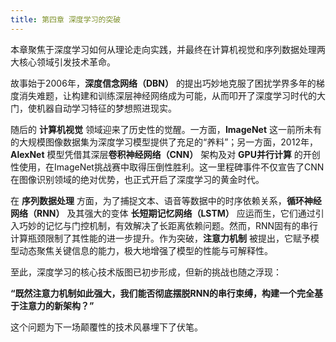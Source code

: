 ```yaml
---
title: 第四章 深度学习的突破
---
```


本章聚焦于深度学习如何从理论走向实践，并最终在计算机视觉和序列数据处理两大核心领域引发技术革命。

故事始于2006年，**深度信念网络（DBN）** 的提出巧妙地克服了困扰学界多年的梯度消失难题，让构建和训练深层神经网络成为可能，从而叩开了深度学习时代的大门，使机器自动学习特征的梦想照进现实。

随后的 **计算机视觉** 领域迎来了历史性的觉醒。一方面，**ImageNet** 这一前所未有的大规模图像数据集为深度学习模型提供了充足的“养料”；另一方面，2012年，**AlexNet** 模型凭借其深层**卷积神经网络（CNN）** 架构及对 **GPU并行计算** 的开创性使用，在ImageNet挑战赛中取得压倒性胜利。这一里程碑事件不仅宣告了CNN在图像识别领域的绝对优势，也正式开启了深度学习的黄金时代。

在 **序列数据处理** 方面，为了捕捉文本、语音等数据中的时序依赖关系，**循环神经网络（RNN）** 及其强大的变体 **长短期记忆网络（LSTM）** 应运而生，它们通过引入巧妙的记忆与门控机制，有效解决了长距离依赖问题。然而，RNN固有的串行计算瓶颈限制了其性能的进一步提升。作为突破，**注意力机制** 被提出，它赋予模型动态聚焦关键信息的能力，极大地增强了模型的性能与可解释性。

至此，深度学习的核心技术版图已初步形成，但新的挑战也随之浮现：

**“既然注意力机制如此强大，我们能否彻底摆脱RNN的串行束缚，构建一个完全基于注意力的新架构？”**

这个问题为下一场颠覆性的技术风暴埋下了伏笔。